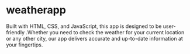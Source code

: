 # weatherapp
Built with HTML, CSS, and JavaScript, this app is designed to be user-friendly .Whether you need to check the weather for your current location or any other city, our app delivers accurate and up-to-date information at your fingertips.
